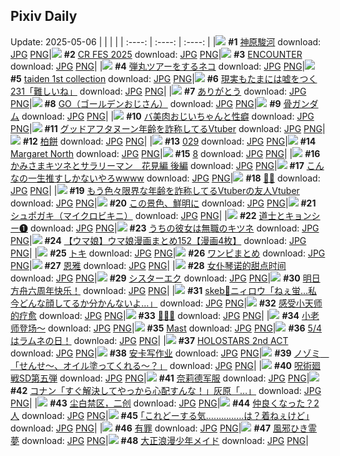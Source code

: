 ## Pixiv Daily
Update: 2025-05-06
|      |      |      |
| :----: | :----: | :----: |
|![](https://pixiv.microyu.workers.dev/c/240x480/img-master/img/2025/05/04/00/00/11/130000039_p0_master1200.jpg) **#1** [神原駿河](https://www.pixiv.net/artworks/130000039) download: [JPG](https://pixiv.microyu.workers.dev/img-original/img/2025/05/04/00/00/11/130000039_p0.jpg) [PNG](https://pixiv.microyu.workers.dev/img-original/img/2025/05/04/00/00/11/130000039_p0.png)|![](https://pixiv.microyu.workers.dev/c/240x480/img-master/img/2025/05/04/16/26/47/130022581_p0_master1200.jpg) **#2** [CR FES 2025](https://www.pixiv.net/artworks/130022581) download: [JPG](https://pixiv.microyu.workers.dev/img-original/img/2025/05/04/16/26/47/130022581_p0.jpg) [PNG](https://pixiv.microyu.workers.dev/img-original/img/2025/05/04/16/26/47/130022581_p0.png)|![](https://pixiv.microyu.workers.dev/c/240x480/img-master/img/2025/05/04/00/00/08/130000002_p0_master1200.jpg) **#3** [ENCOUNTER](https://www.pixiv.net/artworks/130000002) download: [JPG](https://pixiv.microyu.workers.dev/img-original/img/2025/05/04/00/00/08/130000002_p0.jpg) [PNG](https://pixiv.microyu.workers.dev/img-original/img/2025/05/04/00/00/08/130000002_p0.png)|
|![](https://pixiv.microyu.workers.dev/c/240x480/img-master/img/2025/05/04/18/37/03/130026817_p0_master1200.jpg) **#4** [弾丸ツアーをするネコ](https://www.pixiv.net/artworks/130026817) download: [JPG](https://pixiv.microyu.workers.dev/img-original/img/2025/05/04/18/37/03/130026817_p0.jpg) [PNG](https://pixiv.microyu.workers.dev/img-original/img/2025/05/04/18/37/03/130026817_p0.png)|![](https://pixiv.microyu.workers.dev/c/240x480/img-master/img/2025/05/05/01/03/48/130043428_p0_master1200.jpg) **#5** [taiden 1st collection](https://www.pixiv.net/artworks/130043428) download: [JPG](https://pixiv.microyu.workers.dev/img-original/img/2025/05/05/01/03/48/130043428_p0.jpg) [PNG](https://pixiv.microyu.workers.dev/img-original/img/2025/05/05/01/03/48/130043428_p0.png)|![](https://pixiv.microyu.workers.dev/c/240x480/img-master/img/2025/05/04/18/00/35/130025517_p0_master1200.jpg) **#6** [現実もたまには嘘をつく231「難しいね」](https://www.pixiv.net/artworks/130025517) download: [JPG](https://pixiv.microyu.workers.dev/img-original/img/2025/05/04/18/00/35/130025517_p0.jpg) [PNG](https://pixiv.microyu.workers.dev/img-original/img/2025/05/04/18/00/35/130025517_p0.png)|
|![](https://pixiv.microyu.workers.dev/c/240x480/img-master/img/2025/05/04/00/06/35/130000727_p0_master1200.jpg) **#7** [ありがとう](https://www.pixiv.net/artworks/130000727) download: [JPG](https://pixiv.microyu.workers.dev/img-original/img/2025/05/04/00/06/35/130000727_p0.jpg) [PNG](https://pixiv.microyu.workers.dev/img-original/img/2025/05/04/00/06/35/130000727_p0.png)|![](https://pixiv.microyu.workers.dev/c/240x480/img-master/img/2025/05/05/19/03/34/130068972_p0_master1200.jpg) **#8** [GO（ゴールデンおじさん）](https://www.pixiv.net/artworks/130068972) download: [JPG](https://pixiv.microyu.workers.dev/img-original/img/2025/05/05/19/03/34/130068972_p0.jpg) [PNG](https://pixiv.microyu.workers.dev/img-original/img/2025/05/05/19/03/34/130068972_p0.png)|![](https://pixiv.microyu.workers.dev/c/240x480/img-master/img/2025/05/04/00/00/11/130000038_p0_master1200.jpg) **#9** [骨ガンダム](https://www.pixiv.net/artworks/130000038) download: [JPG](https://pixiv.microyu.workers.dev/img-original/img/2025/05/04/00/00/11/130000038_p0.jpg) [PNG](https://pixiv.microyu.workers.dev/img-original/img/2025/05/04/00/00/11/130000038_p0.png)|
|![](https://pixiv.microyu.workers.dev/c/240x480/img-master/img/2025/05/05/00/01/45/130040866_p0_master1200.jpg) **#10** [バ美肉おじいちゃんと性癖](https://www.pixiv.net/artworks/130040866) download: [JPG](https://pixiv.microyu.workers.dev/img-original/img/2025/05/05/00/01/45/130040866_p0.jpg) [PNG](https://pixiv.microyu.workers.dev/img-original/img/2025/05/05/00/01/45/130040866_p0.png)|![](https://pixiv.microyu.workers.dev/c/240x480/img-master/img/2025/05/04/21/12/41/130033011_p0_master1200.jpg) **#11** [グッドアフタヌーン年齢を詐称してるVtuber](https://www.pixiv.net/artworks/130033011) download: [JPG](https://pixiv.microyu.workers.dev/img-original/img/2025/05/04/21/12/41/130033011_p0.jpg) [PNG](https://pixiv.microyu.workers.dev/img-original/img/2025/05/04/21/12/41/130033011_p0.png)|![](https://pixiv.microyu.workers.dev/c/240x480/img-master/img/2025/05/05/20/30/02/130072184_p0_master1200.jpg) **#12** [柏餅](https://www.pixiv.net/artworks/130072184) download: [JPG](https://pixiv.microyu.workers.dev/img-original/img/2025/05/05/20/30/02/130072184_p0.jpg) [PNG](https://pixiv.microyu.workers.dev/img-original/img/2025/05/05/20/30/02/130072184_p0.png)|
|![](https://pixiv.microyu.workers.dev/c/240x480/img-master/img/2025/05/04/00/31/57/130001818_p0_master1200.jpg) **#13** [029](https://www.pixiv.net/artworks/130001818) download: [JPG](https://pixiv.microyu.workers.dev/img-original/img/2025/05/04/00/31/57/130001818_p0.jpg) [PNG](https://pixiv.microyu.workers.dev/img-original/img/2025/05/04/00/31/57/130001818_p0.png)|![](https://pixiv.microyu.workers.dev/c/240x480/img-master/img/2025/05/04/00/00/08/130000012_p0_master1200.jpg) **#14** [Margaret North](https://www.pixiv.net/artworks/130000012) download: [JPG](https://pixiv.microyu.workers.dev/img-original/img/2025/05/04/00/00/08/130000012_p0.jpg) [PNG](https://pixiv.microyu.workers.dev/img-original/img/2025/05/04/00/00/08/130000012_p0.png)|![](https://pixiv.microyu.workers.dev/c/240x480/img-master/img/2025/05/04/11/54/26/130015463_p0_master1200.jpg) **#15** [8](https://www.pixiv.net/artworks/130015463) download: [JPG](https://pixiv.microyu.workers.dev/img-original/img/2025/05/04/11/54/26/130015463_p0.jpg) [PNG](https://pixiv.microyu.workers.dev/img-original/img/2025/05/04/11/54/26/130015463_p0.png)|
|![](https://pixiv.microyu.workers.dev/c/240x480/img-master/img/2025/05/05/18/42/21/130068108_p0_master1200.jpg) **#16** [かみさまキツネとサラリーマン　花見編 後編](https://www.pixiv.net/artworks/130068108) download: [JPG](https://pixiv.microyu.workers.dev/img-original/img/2025/05/05/18/42/21/130068108_p0.jpg) [PNG](https://pixiv.microyu.workers.dev/img-original/img/2025/05/05/18/42/21/130068108_p0.png)|![](https://pixiv.microyu.workers.dev/c/240x480/img-master/img/2025/05/05/22/11/13/130076735_p0_master1200.jpg) **#17** [こんなの一生推すしかないやろwwww](https://www.pixiv.net/artworks/130076735) download: [JPG](https://pixiv.microyu.workers.dev/img-original/img/2025/05/05/22/11/13/130076735_p0.jpg) [PNG](https://pixiv.microyu.workers.dev/img-original/img/2025/05/05/22/11/13/130076735_p0.png)|![](https://pixiv.microyu.workers.dev/c/240x480/img-master/img/2025/05/04/00/00/19/130000099_p0_master1200.jpg) **#18** [💙💜](https://www.pixiv.net/artworks/130000099) download: [JPG](https://pixiv.microyu.workers.dev/img-original/img/2025/05/04/00/00/19/130000099_p0.jpg) [PNG](https://pixiv.microyu.workers.dev/img-original/img/2025/05/04/00/00/19/130000099_p0.png)|
|![](https://pixiv.microyu.workers.dev/c/240x480/img-master/img/2025/05/05/21/05/41/130073750_p0_master1200.jpg) **#19** [もう色々限界な年齢を詐称してるVtuberの友人Vtuber](https://www.pixiv.net/artworks/130073750) download: [JPG](https://pixiv.microyu.workers.dev/img-original/img/2025/05/05/21/05/41/130073750_p0.jpg) [PNG](https://pixiv.microyu.workers.dev/img-original/img/2025/05/05/21/05/41/130073750_p0.png)|![](https://pixiv.microyu.workers.dev/c/240x480/img-master/img/2025/05/04/00/33/05/130001874_p0_master1200.jpg) **#20** [この景色、鮮明に](https://www.pixiv.net/artworks/130001874) download: [JPG](https://pixiv.microyu.workers.dev/img-original/img/2025/05/04/00/33/05/130001874_p0.jpg) [PNG](https://pixiv.microyu.workers.dev/img-original/img/2025/05/04/00/33/05/130001874_p0.png)|![](https://pixiv.microyu.workers.dev/c/240x480/img-master/img/2025/05/04/01/02/34/130001469_p0_master1200.jpg) **#21** [シュポガキ（マイクロビキニ）](https://www.pixiv.net/artworks/130001469) download: [JPG](https://pixiv.microyu.workers.dev/img-original/img/2025/05/04/01/02/34/130001469_p0.jpg) [PNG](https://pixiv.microyu.workers.dev/img-original/img/2025/05/04/01/02/34/130001469_p0.png)|
|![](https://pixiv.microyu.workers.dev/c/240x480/img-master/img/2025/05/04/00/01/47/130000398_p0_master1200.jpg) **#22** [道士とキョンシー❶](https://www.pixiv.net/artworks/130000398) download: [JPG](https://pixiv.microyu.workers.dev/img-original/img/2025/05/04/00/01/47/130000398_p0.jpg) [PNG](https://pixiv.microyu.workers.dev/img-original/img/2025/05/04/00/01/47/130000398_p0.png)|![](https://pixiv.microyu.workers.dev/c/240x480/img-master/img/2025/05/04/00/00/29/130000165_p0_master1200.jpg) **#23** [うちの彼女は無職のキツネ](https://www.pixiv.net/artworks/130000165) download: [JPG](https://pixiv.microyu.workers.dev/img-original/img/2025/05/04/00/00/29/130000165_p0.jpg) [PNG](https://pixiv.microyu.workers.dev/img-original/img/2025/05/04/00/00/29/130000165_p0.png)|![](https://pixiv.microyu.workers.dev/c/240x480/img-master/img/2025/05/04/00/00/49/130000241_p0_master1200.jpg) **#24** [【ウマ娘】ウマ娘漫画まとめ152【漫画4枚】](https://www.pixiv.net/artworks/130000241) download: [JPG](https://pixiv.microyu.workers.dev/img-original/img/2025/05/04/00/00/49/130000241_p0.jpg) [PNG](https://pixiv.microyu.workers.dev/img-original/img/2025/05/04/00/00/49/130000241_p0.png)|
|![](https://pixiv.microyu.workers.dev/c/240x480/img-master/img/2025/05/04/00/00/16/130000080_p0_master1200.jpg) **#25** [トキ](https://www.pixiv.net/artworks/130000080) download: [JPG](https://pixiv.microyu.workers.dev/img-original/img/2025/05/04/00/00/16/130000080_p0.jpg) [PNG](https://pixiv.microyu.workers.dev/img-original/img/2025/05/04/00/00/16/130000080_p0.png)|![](https://pixiv.microyu.workers.dev/c/240x480/img-master/img/2025/05/05/10/52/50/130055226_p0_master1200.jpg) **#26** [ワンピまとめ](https://www.pixiv.net/artworks/130055226) download: [JPG](https://pixiv.microyu.workers.dev/img-original/img/2025/05/05/10/52/50/130055226_p0.jpg) [PNG](https://pixiv.microyu.workers.dev/img-original/img/2025/05/05/10/52/50/130055226_p0.png)|![](https://pixiv.microyu.workers.dev/c/240x480/img-master/img/2025/05/04/20/48/42/130031849_p0_master1200.jpg) **#27** [恩雅](https://www.pixiv.net/artworks/130031849) download: [JPG](https://pixiv.microyu.workers.dev/img-original/img/2025/05/04/20/48/42/130031849_p0.jpg) [PNG](https://pixiv.microyu.workers.dev/img-original/img/2025/05/04/20/48/42/130031849_p0.png)|
|![](https://pixiv.microyu.workers.dev/c/240x480/img-master/img/2025/05/04/01/18/28/130003342_p0_master1200.jpg) **#28** [女仆琴诺的甜点时间](https://www.pixiv.net/artworks/130003342) download: [JPG](https://pixiv.microyu.workers.dev/img-original/img/2025/05/04/01/18/28/130003342_p0.jpg) [PNG](https://pixiv.microyu.workers.dev/img-original/img/2025/05/04/01/18/28/130003342_p0.png)|![](https://pixiv.microyu.workers.dev/c/240x480/img-master/img/2025/05/04/20/53/52/130032041_p0_master1200.jpg) **#29** [シスターエク](https://www.pixiv.net/artworks/130032041) download: [JPG](https://pixiv.microyu.workers.dev/img-original/img/2025/05/04/20/53/52/130032041_p0.jpg) [PNG](https://pixiv.microyu.workers.dev/img-original/img/2025/05/04/20/53/52/130032041_p0.png)|![](https://pixiv.microyu.workers.dev/c/240x480/img-master/img/2025/05/05/00/52/23/130042983_p0_master1200.jpg) **#30** [明日方舟六周年快乐！](https://www.pixiv.net/artworks/130042983) download: [JPG](https://pixiv.microyu.workers.dev/img-original/img/2025/05/05/00/52/23/130042983_p0.jpg) [PNG](https://pixiv.microyu.workers.dev/img-original/img/2025/05/05/00/52/23/130042983_p0.png)|
|![](https://pixiv.microyu.workers.dev/c/240x480/img-master/img/2025/05/04/00/00/24/130000137_p0_master1200.jpg) **#31** [skeb🩵ニィロウ「ねぇ蛍…私今どんな顔してるか分かんないよ…」](https://www.pixiv.net/artworks/130000137) download: [JPG](https://pixiv.microyu.workers.dev/img-original/img/2025/05/04/00/00/24/130000137_p0.jpg) [PNG](https://pixiv.microyu.workers.dev/img-original/img/2025/05/04/00/00/24/130000137_p0.png)|![](https://pixiv.microyu.workers.dev/c/240x480/img-master/img/2025/05/04/12/50/59/130017053_p0_master1200.jpg) **#32** [感受小天师的疗愈](https://www.pixiv.net/artworks/130017053) download: [JPG](https://pixiv.microyu.workers.dev/img-original/img/2025/05/04/12/50/59/130017053_p0.jpg) [PNG](https://pixiv.microyu.workers.dev/img-original/img/2025/05/04/12/50/59/130017053_p0.png)|![](https://pixiv.microyu.workers.dev/c/240x480/img-master/img/2025/05/05/00/00/18/130040521_p0_master1200.jpg) **#33** [🦋🦋🦋](https://www.pixiv.net/artworks/130040521) download: [JPG](https://pixiv.microyu.workers.dev/img-original/img/2025/05/05/00/00/18/130040521_p0.jpg) [PNG](https://pixiv.microyu.workers.dev/img-original/img/2025/05/05/00/00/18/130040521_p0.png)|
|![](https://pixiv.microyu.workers.dev/c/240x480/img-master/img/2025/05/04/10/49/04/130013994_p0_master1200.jpg) **#34** [小老师登场～](https://www.pixiv.net/artworks/130013994) download: [JPG](https://pixiv.microyu.workers.dev/img-original/img/2025/05/04/10/49/04/130013994_p0.jpg) [PNG](https://pixiv.microyu.workers.dev/img-original/img/2025/05/04/10/49/04/130013994_p0.png)|![](https://pixiv.microyu.workers.dev/c/240x480/img-master/img/2025/05/04/17/08/40/130023828_p0_master1200.jpg) **#35** [Mast](https://www.pixiv.net/artworks/130023828) download: [JPG](https://pixiv.microyu.workers.dev/img-original/img/2025/05/04/17/08/40/130023828_p0.jpg) [PNG](https://pixiv.microyu.workers.dev/img-original/img/2025/05/04/17/08/40/130023828_p0.png)|![](https://pixiv.microyu.workers.dev/c/240x480/img-master/img/2025/05/04/10/16/51/130013291_p0_master1200.jpg) **#36** [5/4はラムネの日！](https://www.pixiv.net/artworks/130013291) download: [JPG](https://pixiv.microyu.workers.dev/img-original/img/2025/05/04/10/16/51/130013291_p0.jpg) [PNG](https://pixiv.microyu.workers.dev/img-original/img/2025/05/04/10/16/51/130013291_p0.png)|
|![](https://pixiv.microyu.workers.dev/c/240x480/img-master/img/2025/05/04/00/00/44/130000215_p0_master1200.jpg) **#37** [HOLOSTARS 2nd ACT](https://www.pixiv.net/artworks/130000215) download: [JPG](https://pixiv.microyu.workers.dev/img-original/img/2025/05/04/00/00/44/130000215_p0.jpg) [PNG](https://pixiv.microyu.workers.dev/img-original/img/2025/05/04/00/00/44/130000215_p0.png)|![](https://pixiv.microyu.workers.dev/c/240x480/img-master/img/2025/05/04/20/38/53/130031487_p0_master1200.jpg) **#38** [安卡写作业](https://www.pixiv.net/artworks/130031487) download: [JPG](https://pixiv.microyu.workers.dev/img-original/img/2025/05/04/20/38/53/130031487_p0.jpg) [PNG](https://pixiv.microyu.workers.dev/img-original/img/2025/05/04/20/38/53/130031487_p0.png)|![](https://pixiv.microyu.workers.dev/c/240x480/img-master/img/2025/05/04/09/00/08/130011647_p0_master1200.jpg) **#39** [ノゾミ　「せんせ～、オイル塗ってくれる～？」](https://www.pixiv.net/artworks/130011647) download: [JPG](https://pixiv.microyu.workers.dev/img-original/img/2025/05/04/09/00/08/130011647_p0.jpg) [PNG](https://pixiv.microyu.workers.dev/img-original/img/2025/05/04/09/00/08/130011647_p0.png)|
|![](https://pixiv.microyu.workers.dev/c/240x480/img-master/img/2025/05/05/00/00/06/130040398_p0_master1200.jpg) **#40** [呪術廻戦SD第五弾](https://www.pixiv.net/artworks/130040398) download: [JPG](https://pixiv.microyu.workers.dev/img-original/img/2025/05/05/00/00/06/130040398_p0.jpg) [PNG](https://pixiv.microyu.workers.dev/img-original/img/2025/05/05/00/00/06/130040398_p0.png)|![](https://pixiv.microyu.workers.dev/c/240x480/img-master/img/2025/05/04/03/30/27/130006378_p0_master1200.jpg) **#41** [奈莉德军服](https://www.pixiv.net/artworks/130006378) download: [JPG](https://pixiv.microyu.workers.dev/img-original/img/2025/05/04/03/30/27/130006378_p0.jpg) [PNG](https://pixiv.microyu.workers.dev/img-original/img/2025/05/04/03/30/27/130006378_p0.png)|![](https://pixiv.microyu.workers.dev/c/240x480/img-master/img/2025/05/04/17/43/34/130024865_p0_master1200.jpg) **#42** [コナン「すぐ解決してやっから心配すんな！」灰原「…」](https://www.pixiv.net/artworks/130024865) download: [JPG](https://pixiv.microyu.workers.dev/img-original/img/2025/05/04/17/43/34/130024865_p0.jpg) [PNG](https://pixiv.microyu.workers.dev/img-original/img/2025/05/04/17/43/34/130024865_p0.png)|
|![](https://pixiv.microyu.workers.dev/c/240x480/img-master/img/2025/05/04/09/24/19/130012131_p0_master1200.jpg) **#43** [尘白禁区，二创](https://www.pixiv.net/artworks/130012131) download: [JPG](https://pixiv.microyu.workers.dev/img-original/img/2025/05/04/09/24/19/130012131_p0.jpg) [PNG](https://pixiv.microyu.workers.dev/img-original/img/2025/05/04/09/24/19/130012131_p0.png)|![](https://pixiv.microyu.workers.dev/c/240x480/img-master/img/2025/05/04/00/00/23/130000129_p0_master1200.jpg) **#44** [仲良くなった？2人](https://www.pixiv.net/artworks/130000129) download: [JPG](https://pixiv.microyu.workers.dev/img-original/img/2025/05/04/00/00/23/130000129_p0.jpg) [PNG](https://pixiv.microyu.workers.dev/img-original/img/2025/05/04/00/00/23/130000129_p0.png)|![](https://pixiv.microyu.workers.dev/c/240x480/img-master/img/2025/05/05/17/11/05/130064971_p0_master1200.jpg) **#45** [｢これどーする気……………は？着ねぇけど｣](https://www.pixiv.net/artworks/130064971) download: [JPG](https://pixiv.microyu.workers.dev/img-original/img/2025/05/05/17/11/05/130064971_p0.jpg) [PNG](https://pixiv.microyu.workers.dev/img-original/img/2025/05/05/17/11/05/130064971_p0.png)|
|![](https://pixiv.microyu.workers.dev/c/240x480/img-master/img/2025/05/04/12/32/54/130016656_p0_master1200.jpg) **#46** [有罪](https://www.pixiv.net/artworks/130016656) download: [JPG](https://pixiv.microyu.workers.dev/img-original/img/2025/05/04/12/32/54/130016656_p0.jpg) [PNG](https://pixiv.microyu.workers.dev/img-original/img/2025/05/04/12/32/54/130016656_p0.png)|![](https://pixiv.microyu.workers.dev/c/240x480/img-master/img/2025/05/04/00/30/01/130001682_p0_master1200.jpg) **#47** [風邪ひき霊夢](https://www.pixiv.net/artworks/130001682) download: [JPG](https://pixiv.microyu.workers.dev/img-original/img/2025/05/04/00/30/01/130001682_p0.jpg) [PNG](https://pixiv.microyu.workers.dev/img-original/img/2025/05/04/00/30/01/130001682_p0.png)|![](https://pixiv.microyu.workers.dev/c/240x480/img-master/img/2025/05/05/11/05/57/130055564_p0_master1200.jpg) **#48** [大正浪漫少年メイド](https://www.pixiv.net/artworks/130055564) download: [JPG](https://pixiv.microyu.workers.dev/img-original/img/2025/05/05/11/05/57/130055564_p0.jpg) [PNG](https://pixiv.microyu.workers.dev/img-original/img/2025/05/05/11/05/57/130055564_p0.png)|
